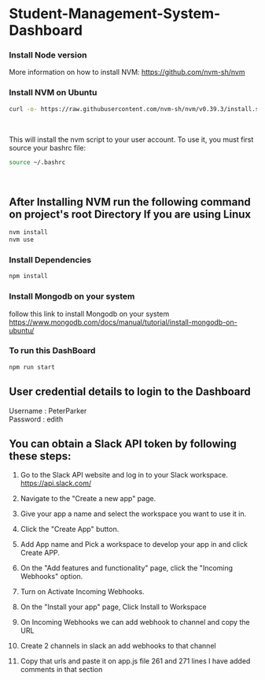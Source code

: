 # Student-Management-System-Dashboard

### Install Node version

More information on how to install NVM: https://github.com/nvm-sh/nvm

### Install NVM on Ubuntu

```bash
curl -o- https://raw.githubusercontent.com/nvm-sh/nvm/v0.39.3/install.sh | bash
```

<br>

This will install the nvm script to your user account. To use it, you must first source your bashrc file:

```bash
source ~/.bashrc
```

<br>

## After Installing NVM run the following command on project's root Directory If you are using Linux

```bash
nvm install
nvm use
```

### Install Dependencies

```bash
npm install
```

### Install Mongodb on your system

follow this link to install Mongodb on your system https://www.mongodb.com/docs/manual/tutorial/install-mongodb-on-ubuntu/

### To run this DashBoard

```bash
npm run start
```

## User credential details to login to the Dashboard

Username : PeterParker <br>
Password : edith

## You can obtain a Slack API token by following these steps:

1.  Go to the Slack API website and log in to your Slack workspace.<br>
    https://api.slack.com/

2.  Navigate to the "Create a new app" page.

3.  Give your app a name and select the workspace you want to use it in.

4.  Click the "Create App" button.

5.  Add App name and Pick a workspace to develop your app in and click Create APP.

6.  On the "Add features and functionality" page, click the "Incoming Webhooks" option.

7.  Turn on Activate Incoming Webhooks.

8.  On the "Install your app" page, Click Install to Workspace

9.  On Incoming Webhooks we can add webhook to channel and copy the URL

10. Create 2 channels in slack an add webhooks to that channel

11. Copy that urls and paste it on app.js file 261 and 271 lines I have added comments in that section
